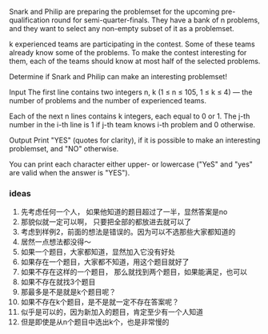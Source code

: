 Snark and Philip are preparing the problemset for the upcoming pre-qualification round for semi-quarter-finals. They
have a bank of n problems, and they want to select any non-empty subset of it as a problemset.

k experienced teams are participating in the contest. Some of these teams already know some of the problems. To make the
contest interesting for them, each of the teams should know at most half of the selected problems.

Determine if Snark and Philip can make an interesting problemset!

Input
The first line contains two integers n, k (1 ≤ n ≤ 105, 1 ≤ k ≤ 4) — the number of problems and the number of
experienced teams.

Each of the next n lines contains k integers, each equal to 0 or 1. The j-th number in the i-th line is 1 if j-th team
knows i-th problem and 0 otherwise.

Output
Print "YES" (quotes for clarity), if it is possible to make an interesting problemset, and "NO" otherwise.

You can print each character either upper- or lowercase ("YeS" and "yes" are valid when the answer is "YES").

### ideas

1. 先考虑任何一个人， 如果他知道的题目超过了一半，显然答案是no
2. 那貌似就一定可以啊， 只要把全部的都放进去就可以了
3. 考虑到样例2，前面的想法是错误的。因为可以不选那些大家都知道的
4. 居然一点想法都没得～
5. 如果一个题目，大家都知道，显然加入它没有好处
6. 如果存在一个题目，大家都不知道，用这个题目就好了
7. 如果不存在这样的一个题目， 那么就找到两个题目，如果能满足，也可以
8. 如果不存在就找3个题目
9. 那最多是不是就是k个题目呢？
10. 如果不存在k个题目，是不是就一定不存在答案呢？
11. 似乎是可以的，因为新加入的题目，肯定至少有一个人知道
12. 但是即使是从n个题目中选出k个，也是非常慢的